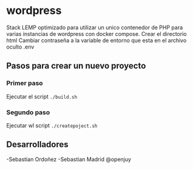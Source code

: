 # wordpress
Stack LEMP optimizado para utilizar un unico contenedor de PHP para varias instancias de wordpress con docker compose.
Crear el directorio html
Cambiar contraseña a la variable de entorno que esta en el archivo oculto .env
## Pasos para crear un nuevo proyecto
### Primer paso
Ejecutar el script
`./build.sh`
### Segundo paso
Ejecutar wl script
`./createpoject.sh`

## Desarrolladores
-Sebastian Ordoñez
-Sebastian Madrid @openjuy
